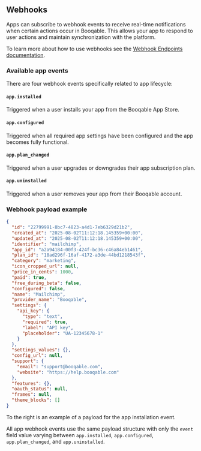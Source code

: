 ## Webhooks

Apps can subscribe to webhook events to receive real-time notifications when certain actions occur in Booqable. This allows your app to respond to user actions and maintain synchronization with the platform.

To learn more about how to use webhooks see the [Webhook Endpoints documentation](/v4.html#webhook-endpoints).

### Available app events

There are four webhook events specifically related to app lifecycle:

#### `app.installed`
Triggered when a user installs your app from the Booqable App Store.

#### `app.configured`
Triggered when all required app settings have been configured and the app becomes fully functional.

#### `app.plan_changed`
Triggered when a user upgrades or downgrades their app subscription plan.

#### `app.uninstalled`
Triggered when a user removes your app from their Booqable account.

### Webhook payload example

```json
{
  "id": "22799991-8bc7-4823-a4d1-7eb6329d21b2",
  "created_at": "2025-08-02T11:12:18.145359+00:00",
  "updated_at": "2025-08-02T11:12:18.145359+00:00",
  "identifier": "mailchimp",
  "app_id": "a2a94184-00f3-424f-bc36-c46a84eb1461",
  "plan_id": "18ad296f-16af-4172-a3de-44bd1218543f",
  "category": "marketing",
  "icon_cropped_url": null,
  "price_in_cents": 1000,
  "paid": true,
  "free_during_beta": false,
  "configured": false,
  "name": "Mailchimp",
  "provider_name": "Booqable",
  "settings": {
    "api_key": {
      "type": "text",
      "required": true,
      "label": "API key",
      "placeholder": "UA-12345678-1"
    }
  },
  "settings_values": {},
  "config_url": null,
  "support": {
    "email": "support@booqable.com",
    "website": "https://help.booqable.com"
  },
  "features": {},
  "oauth_status": null,
  "frames": null,
  "theme_blocks": []
}
```

To the right is an example of a payload for the app installation event.

All app webhook events use the same payload structure with only the `event` field value varying between `app.installed`, `app.configured`, `app.plan_changed`, and `app.uninstalled`.

